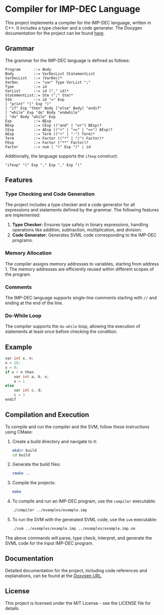 # Compiler for IMP-DEC Language

This project implements a compiler for the IMP-DEC language, written in C++. It includes a type checker and a code generator. The Doxygen documentation for the project can be found [here](https://rogerhuauya.com/compiler-imp-svml/).

## Grammar

The grammar for the IMP-DEC language is defined as follows:

```
Program      ::= Body
Body         ::= VarDecList StatementList
VarDecList   ::= (VarDec)*
VarDec       ::= "var" Type VarList ";"
Type         ::= id
VarList      ::= id ("," id)*
StatementList::= Stm (";" Stm)*
Stm          ::= id "=" Exp
| "print" "(" Exp ")"
| "if" Exp "then" Body ["else" Body] "endif"
| "while" Exp "do" Body "endwhile"
| "do" Body "while" Exp
Exp          ::= BExp
BExp         ::= CExp (("and" | "or") BExp)?
CExp         ::= AExp (("<" | "<=" | "==") AExp)?
AExp         ::= Term (("+" | "-") Term)*
Term         ::= Factor (("*" | "/") Factor)*
FExp         ::= Factor ("**" Factor)?
Factor       ::= num | "(" Exp ")" | id
```

Additionally, the language supports the `ifexp` construct:
```
"ifexp" "(" Exp "," Exp "," Exp ")"
```

## Features

### Type Checking and Code Generation

The project includes a type checker and a code generator for all expressions and statements defined by the grammar. The following features are implemented:

1. **Type Checker:** Ensures type safety in binary expressions, handling operations like addition, subtraction, multiplication, and division.
2. **Code Generator:** Generates SVML code corresponding to the IMP-DEC programs.

### Memory Allocation

The compiler assigns memory addresses to variables, starting from address 1. The memory addresses are efficiently reused within different scopes of the program.

### Comments

The IMP-DEC language supports single-line comments starting with `//` and ending at the end of the line.

### Do-While Loop

The compiler supports the `do-while` loop, allowing the execution of statements at least once before checking the condition.

## Example

```cpp
var int x, n;
n = 10;
x = 0;
if x < n then
    var int a, b, x;
    x = 1
else
    var int c, d;
    c = 3
endif
```

## Compilation and Execution

To compile and run the compiler and the SVM, follow these instructions using CMake:

1. Create a build directory and navigate to it:
    ```sh
    mkdir build
    cd build
    ```

2. Generate the build files:
    ```sh
    cmake ..
    ```

3. Compile the projects:
    ```sh
    make
    ```

4. To compile and run an IMP-DEC program, use the `compiler` executable:
    ```sh
    ./compiler ../examples/example.imp
    ```

5. To run the SVM with the generated SVML code, use the `svm` executable:
    ```sh
    ./svm ../examples/example.imp ../examples/example.imp.sm
    ```

The above commands will parse, type check, interpret, and generate the SVML code for the input IMP-DEC program.

## Documentation

Detailed documentation for the project, including code references and explanations, can be found at the [Doxygen URL](https://rogerhuauya.com/compiler-imp-svml/).


## License

This project is licensed under the MIT License - see the LICENSE file for details.
